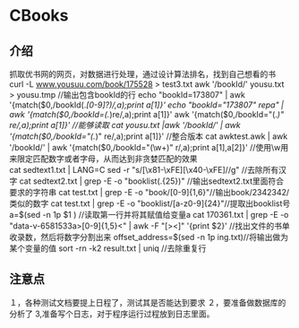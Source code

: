 # CBooks
## 介绍
抓取优书网的网页，对数据进行处理，通过设计算法排名，找到自己想看的书
curl -L www.yousuu.com/book/175528 > test3.txt
awk '/bookId/' yousu.txt > yousu.tmp //输出包含bookId的行
echo "bookId=173807" | awk '{match($0,/bookId(.*[0-9]?)/,a);print a[1]}'
echo "bookId="173807"  repa" | awk '{match($0,/bookId=(.*)re/,a);print a[1]}'
awk '{match($0,/bookId=\"(.*)\" re/,a);print a[1]}'            //能够读取
cat yousu.txt |awk '/bookId/' |  awk '{match($0,/bookId=\"(.*)\" re/,a);print a[1]}'     //整合版本
cat awktest.awk | awk '/bookId/' |  awk '{match($0,/bookId=\"(\w+)\" r/,a);print a[1],a[2]}'
//使用\w用来限定匹配数字或者字母，从而达到非贪婪匹配的效果  
cat sedtext1.txt | LANG=C sed -r "s/[\x81-\xFE][\x40-\xFE]//g" //去除所有汉字
cat sedtext2.txt | grep -E -o "booklist(.{25})" //输出sedtext2.txt里面符合要求的字符串
cat test.txt | grep -E -o "book/[0-9]{1,6}"//输出book/2342342/类似的数字
cat test.txt | grep -E -o "booklist/[a-z0-9]{24}"//提取出booklist号
a=$(sed -n 1p $1 ) //读取第一行并将其赋值给变量a
cat 170361.txt | grep -E -o "data-v-6581533a>[0-9]{1,5}<" | awk -F "[><]" '{print $2}' //找出文件的书单收录数，然后将数字分割出来
offset_address=$(sed -n 1p ing.txt)//将输出做为某个变量的值
sort -rn -k2 result.txt | uniq //去除重复行
## 注意点
１，各种测试文档要提上日程了，测试其是否能达到要求
２，要准备做数据库的分析了
3,准备写个日志，对于程序运行过程放到日志里面。
